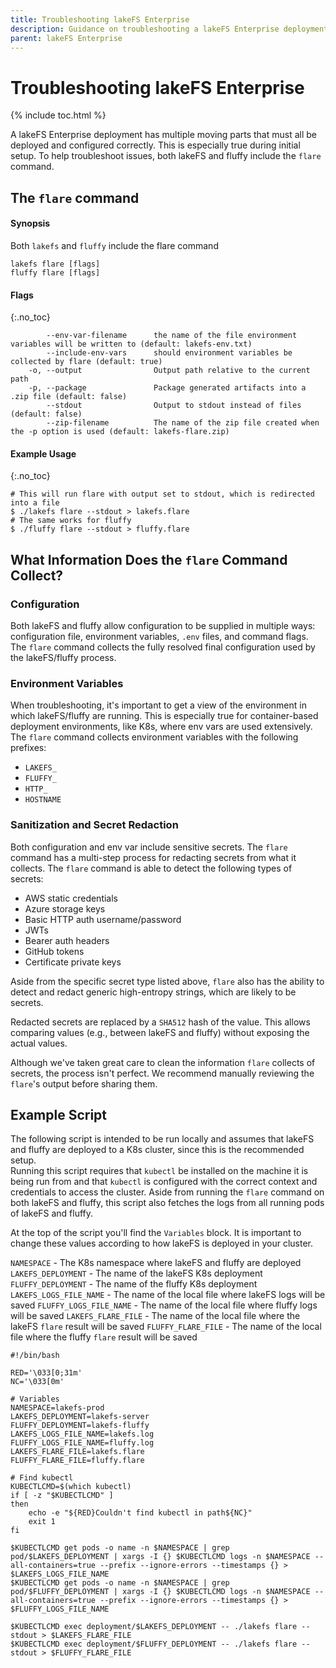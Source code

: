 ```yaml
---
title: Troubleshooting lakeFS Enterprise
description: Guidance on troubleshooting a lakeFS Enterprise deployment
parent: lakeFS Enterprise
---
```


# Troubleshooting lakeFS Enterprise

{% include toc.html %}

A lakeFS Enterprise deployment has multiple moving parts that must all be deployed and configured correctly. This is especially true during initial setup. To help troubleshoot issues, both lakeFS and fluffy include the `flare` command.

## The `flare` command

#### Synopsis

Both `lakefs` and `fluffy` include the flare command

```
lakefs flare [flags]
fluffy flare [flags]
```

#### Flags
{:.no_toc}

```
        --env-var-filename      the name of the file environment variables will be written to (default: lakefs-env.txt)
        --include-env-vars      should environment variables be collected by flare (default: true)
    -o, --output                Output path relative to the current path
    -p, --package               Package generated artifacts into a .zip file (default: false)
        --stdout                Output to stdout instead of files (default: false)
        --zip-filename          The name of the zip file created when the -p option is used (default: lakefs-flare.zip)
```

#### Example Usage
{:.no_toc}

```shell
# This will run flare with output set to stdout, which is redirected into a file
$ ./lakefs flare --stdout > lakefs.flare
# The same works for fluffy
$ ./fluffy flare --stdout > fluffy.flare
```

## What Information Does the `flare` Command Collect?

### Configuration

Both lakeFS and fluffy allow configuration to be supplied in multiple ways: configuration file, environment variables, `.env` files, and command flags. The `flare` command collects the fully resolved final configuration used by the lakeFS/fluffy process.

### Environment Variables

When troubleshooting, it's important to get a view of the environment in which lakeFS/fluffy are running. This is especially true for container-based deployment environments, like K8s, where env vars are used extensively. The `flare` command collects environment variables with the following prefixes:

- `LAKEFS_`
- `FLUFFY_`
- `HTTP_`
- `HOSTNAME`

### Sanitization and Secret Redaction

Both configuration and env var include sensitive secrets. The `flare` command has a multi-step process for redacting secrets from what it collects. The `flare` command is able to detect the following types of secrets:

- AWS static credentials
- Azure storage keys
- Basic HTTP auth username/password
- JWTs
- Bearer auth headers
- GitHub tokens
- Certificate private keys

Aside from the specific secret type listed above, `flare` also has the ability to detect and redact generic high-entropy strings, which are likely to be secrets.

Redacted secrets are replaced by a `SHA512` hash of the value. This allows comparing values (e.g., between lakeFS and fluffy) without exposing the actual values.

Although we've taken great care to clean the information `flare` collects of secrets, the process isn't perfect. We recommend manually reviewing the `flare`'s output before sharing them.

## Example Script

The following script is intended to be run locally and assumes that lakeFS and fluffy are deployed to a K8s cluster, since this is the recommended setup.  
Running this script requires that `kubectl` be installed on the machine it is being run from and that `kubectl` is configured with the correct context and credentials to access the cluster. Aside from running the `flare` command on both lakeFS and fluffy, this script also fetches the logs from all running pods of lakeFS and fluffy.

At the top of the script you'll find the `Variables` block. It is important to change these values according to how lakeFS is deployed in your cluster.  

`NAMESPACE` - The K8s namespace where lakeFS and fluffy are deployed
`LAKEFS_DEPLOYMENT` - The name of the lakeFS K8s deployment
`FLUFFY_DEPLOYMENT` - The name of the fluffy K8s deployment
`LAKEFS_LOGS_FILE_NAME` - The name of the local file where lakeFS logs will be saved
`FLUFFY_LOGS_FILE_NAME` - The name of the local file where fluffy logs will be saved
`LAKEFS_FLARE_FILE` - The name of the local file where the lakeFS `flare` result will be saved
`FLUFFY_FLARE_FILE` - The name of the local file where the fluffy `flare` result will be saved

```shell
#!/bin/bash

RED='\033[0;31m'
NC='\033[0m'

# Variables
NAMESPACE=lakefs-prod
LAKEFS_DEPLOYMENT=lakefs-server
FLUFFY_DEPLOYMENT=lakefs-fluffy
LAKEFS_LOGS_FILE_NAME=lakefs.log
FLUFFY_LOGS_FILE_NAME=fluffy.log
LAKEFS_FLARE_FILE=lakefs.flare
FLUFFY_FLARE_FILE=fluffy.flare

# Find kubectl
KUBECTLCMD=$(which kubectl)
if [ -z "$KUBECTLCMD" ]
then
    echo -e "${RED}Couldn't find kubectl in path${NC}"
    exit 1
fi

$KUBECTLCMD get pods -o name -n $NAMESPACE | grep pod/$LAKEFS_DEPLOYMENT | xargs -I {} $KUBECTLCMD logs -n $NAMESPACE --all-containers=true --prefix --ignore-errors --timestamps {} > $LAKEFS_LOGS_FILE_NAME
$KUBECTLCMD get pods -o name -n $NAMESPACE | grep pod/$FLUFFY_DEPLOYMENT | xargs -I {} $KUBECTLCMD logs -n $NAMESPACE --all-containers=true --prefix --ignore-errors --timestamps {} > $FLUFFY_LOGS_FILE_NAME

$KUBECTLCMD exec deployment/$LAKEFS_DEPLOYMENT -- ./lakefs flare --stdout > $LAKEFS_FLARE_FILE
$KUBECTLCMD exec deployment/$FLUFFY_DEPLOYMENT -- ./lakefs flare --stdout > $FLUFFY_FLARE_FILE
```
